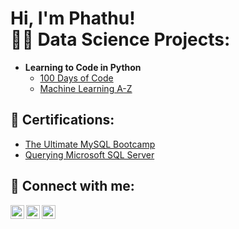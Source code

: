 <h1>Hi, I'm Phathu! <br/><a 

<h2>👨‍💻 Data Science Projects:</h2>

- <b>Learning to Code in Python</b>
  - [100 Days of Code](https://github.com/PhathuMudau/100DaysOfCode)
  - [Machine Learning A-Z](https://github.com/PhathuMudau/MachineLearningA-Z)

<h2>📄 Certifications:</h2>

- [The Ultimate MySQL Bootcamp]()
- [Querying Microsoft SQL Server]()

<h2> 🤳 Connect with me:</h2>

[<img align="left" alt="JoshMadakor | YouTube" width="22px" src="https://cdn.jsdelivr.net/npm/simple-icons@v3/icons/facebook.svg" />][facebook]
[<img align="left" alt="JoshMadakor | LinkedIn" width="22px" src="https://cdn.jsdelivr.net/npm/simple-icons@v3/icons/linkedin.svg" />][linkedin]
[<img align="left" alt="JoshMadakor | Instagram" width="22px" src="https://cdn.jsdelivr.net/npm/simple-icons@v3/icons/instagram.svg" />][instagram]

[linkedin]: https://www.linkedin.com/in/phathu-mudau
[instagram]: https://www.instagram.com/m_phathu/
[facebook]: https://www.facebook.com/phathu.mudau.16/


<!--
**PhathuMudau/PhathuMudau** is a ✨ _special_ ✨ repository because its `README.md` (this file) appears on your GitHub profile.

Here are some ideas to get you started:

- 🔭 I’m currently working on ...
- 🌱 I’m currently learning ...
- 👯 I’m looking to collaborate on ...
- 🤔 I’m looking for help with ...
- 💬 Ask me about ...
- 📫 How to reach me: ...
- 😄 Pronouns: ...
- ⚡ Fun fact: ...
-->

